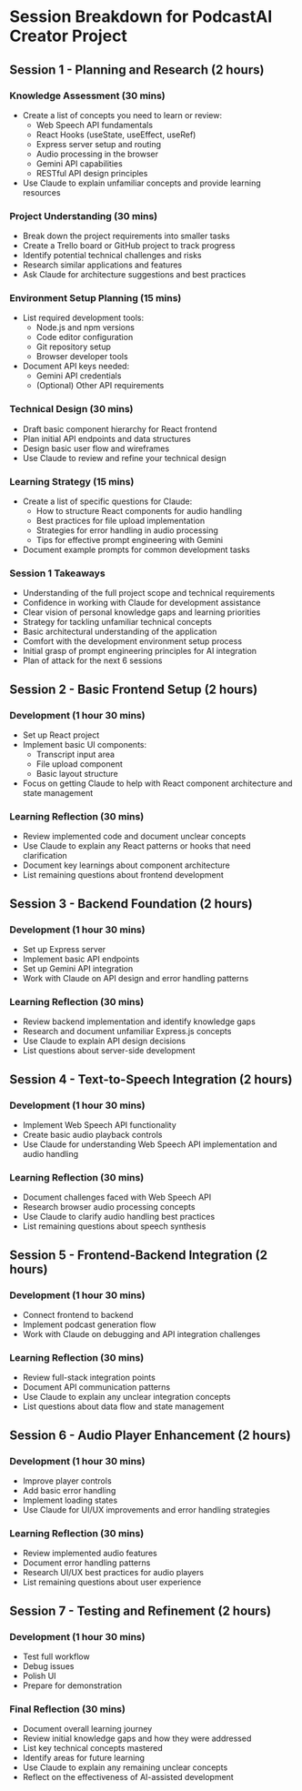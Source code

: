 # Session Breakdown for PodcastAI Creator Project

## Session 1 - Planning and Research (2 hours)

### Knowledge Assessment (30 mins)
- Create a list of concepts you need to learn or review:
  - Web Speech API fundamentals
  - React Hooks (useState, useEffect, useRef)
  - Express server setup and routing
  - Audio processing in the browser
  - Gemini API capabilities
  - RESTful API design principles
- Use Claude to explain unfamiliar concepts and provide learning resources

### Project Understanding (30 mins)
- Break down the project requirements into smaller tasks
- Create a Trello board or GitHub project to track progress
- Identify potential technical challenges and risks
- Research similar applications and features
- Ask Claude for architecture suggestions and best practices

### Environment Setup Planning (15 mins)
- List required development tools:
  - Node.js and npm versions
  - Code editor configuration
  - Git repository setup
  - Browser developer tools
- Document API keys needed:
  - Gemini API credentials
  - (Optional) Other API requirements

### Technical Design (30 mins)
- Draft basic component hierarchy for React frontend
- Plan initial API endpoints and data structures
- Design basic user flow and wireframes
- Use Claude to review and refine your technical design

### Learning Strategy (15 mins)
- Create a list of specific questions for Claude:
  - How to structure React components for audio handling
  - Best practices for file upload implementation
  - Strategies for error handling in audio processing
  - Tips for effective prompt engineering with Gemini
- Document example prompts for common development tasks

### Session 1 Takeaways
- Understanding of the full project scope and technical requirements
- Confidence in working with Claude for development assistance
- Clear vision of personal knowledge gaps and learning priorities
- Strategy for tackling unfamiliar technical concepts
- Basic architectural understanding of the application
- Comfort with the development environment setup process
- Initial grasp of prompt engineering principles for AI integration
- Plan of attack for the next 6 sessions

## Session 2 - Basic Frontend Setup (2 hours)

### Development (1 hour 30 mins)
- Set up React project
- Implement basic UI components:
  - Transcript input area
  - File upload component
  - Basic layout structure
- Focus on getting Claude to help with React component architecture and state management

### Learning Reflection (30 mins)
- Review implemented code and document unclear concepts
- Use Claude to explain any React patterns or hooks that need clarification
- Document key learnings about component architecture
- List remaining questions about frontend development

## Session 3 - Backend Foundation (2 hours)

### Development (1 hour 30 mins)
- Set up Express server
- Implement basic API endpoints
- Set up Gemini API integration
- Work with Claude on API design and error handling patterns

### Learning Reflection (30 mins)
- Review backend implementation and identify knowledge gaps
- Research and document unfamiliar Express.js concepts
- Use Claude to explain API design decisions
- List questions about server-side development

## Session 4 - Text-to-Speech Integration (2 hours)

### Development (1 hour 30 mins)
- Implement Web Speech API functionality
- Create basic audio playback controls
- Use Claude for understanding Web Speech API implementation and audio handling

### Learning Reflection (30 mins)
- Document challenges faced with Web Speech API
- Research browser audio processing concepts
- Use Claude to clarify audio handling best practices
- List remaining questions about speech synthesis

## Session 5 - Frontend-Backend Integration (2 hours)

### Development (1 hour 30 mins)
- Connect frontend to backend
- Implement podcast generation flow
- Work with Claude on debugging and API integration challenges

### Learning Reflection (30 mins)
- Review full-stack integration points
- Document API communication patterns
- Use Claude to explain any unclear integration concepts
- List questions about data flow and state management

## Session 6 - Audio Player Enhancement (2 hours)

### Development (1 hour 30 mins)
- Improve player controls
- Add basic error handling
- Implement loading states
- Use Claude for UI/UX improvements and error handling strategies

### Learning Reflection (30 mins)
- Review implemented audio features
- Document error handling patterns
- Research UI/UX best practices for audio players
- List remaining questions about user experience

## Session 7 - Testing and Refinement (2 hours)

### Development (1 hour 30 mins)
- Test full workflow
- Debug issues
- Polish UI
- Prepare for demonstration

### Final Reflection (30 mins)
- Document overall learning journey
- Review initial knowledge gaps and how they were addressed
- List key technical concepts mastered
- Identify areas for future learning
- Use Claude to explain any remaining unclear concepts
- Reflect on the effectiveness of AI-assisted development